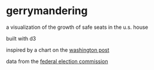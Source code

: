 gerrymandering
==============

a visualization of the growth of safe seats in the u.s. house

built with d3

inspired by a chart on the [washington post](http://www.washingtonpost.com/blogs/the-fix/wp/2013/10/07/want-to-know-why-the-government-is-shut-down-this-chart-explains-it/)

data from the [federal election commission](http://www.fec.gov/pubrec/electionresults.shtml)
